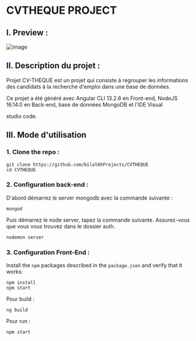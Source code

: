 # CVTHEQUE PROJECT 
## I.  Preview :

![image](https://user-images.githubusercontent.com/75738584/171199095-0424737b-847e-4728-a389-586f765edbc1.png)

## II.  Description du projet : 

Projet CV-THEQUE est un projet qui consiste à regrouper les informations des candidats à la recherche d'emploi dans une base de données.

Ce projet a été généré avec Angular CLI 13.2.6 en Front-end, NodeJS 16.14.0 en Back-end, base de données MongoDB et l'IDE Visual 

studio code.
 
## III. Mode d'utilisation 

### 1. Clone the repo :

```shell
git clone https://github.com/bilalKhProjects/CVTHEQUE
cd CVTHEQUE
```

### 2. Configuration back-end :

D'abord démarrez le server mongodb avec la commande suivante :

```shell
mongod
```
Puis démarrez le node server, tapez la commande suivante. Assurez-vous que vous vous trouvez dans le dossier auth.

```shell
nodemon server
```

### 3. Configuration Front-End :

Install the `npm` packages described in the `package.json` and verify that it works:

```shell
npm install
npm start
```
Pour build :

```shell
ng build
```
Pour run :

```shell
npm start
```

